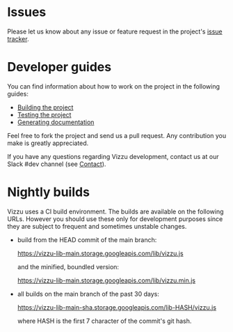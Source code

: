 # Issues

Please let us know about any issue or feature request in the project's [issue tracker](https://github.com/vizzuhq/vizzu-lib/issues).

# Developer guides

You can find information about how to work on the project in the following guides:

* [Building the project](project/build.md)
* [Testing the project](test/test.md)
* [Generating documentation](docs/build.md)

Feel free to fork the project and send us a pull request. Any contribution you make is greatly appreciated.

If you have any questions regarding Vizzu development, contact us at our Slack #dev channel (see [Contact](README.md#contact)).

# Nightly builds 

Vizzu uses a CI build environment. The builds are available on the following URLs. 
However you should use these only for development purposes since they are subject to
frequent and sometimes unstable changes.

* build from the HEAD commit of the main branch: 
  
  https://vizzu-lib-main.storage.googleapis.com/lib/vizzu.js
  
  and the minified, boundled version:
  
  https://vizzu-lib-main.storage.googleapis.com/lib/vizzu.min.js
  
* all builds on the main branch of the past 30 days:
  
  https://vizzu-lib-main-sha.storage.googleapis.com/lib-HASH/vizzu.js
  
  where HASH is the first 7 character of the commit's git hash.

